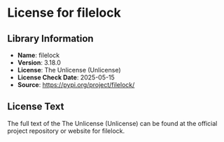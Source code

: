 # License for filelock

## Library Information
- **Name**: filelock
- **Version**: 3.18.0
- **License**: The Unlicense (Unlicense)
- **License Check Date**: 2025-05-15
- **Source**: https://pypi.org/project/filelock/

## License Text
The full text of the The Unlicense (Unlicense) can be found at the official project repository or website for filelock.

